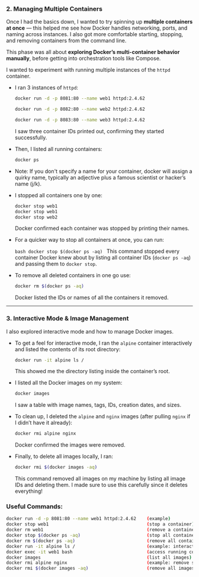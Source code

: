 ### 2. Managing Multiple Containers

Once I had the basics down, I wanted to try spinning up **multiple containers at once** — this helped me see how Docker handles networking, ports, and naming across instances. I also got more comfortable starting, stopping, and removing containers from the command line.

This phase was all about **exploring Docker’s multi-container behavior manually**, before getting into orchestration tools like Compose.


I wanted to experiment with running multiple instances of the `httpd` container.

* I ran 3 instances of `httpd`:  

  ```bash
  docker run -d -p 8081:80 --name web1 httpd:2.4.62

  docker run -d -p 8082:80 --name web2 httpd:2.4.62
  
  docker run -d -p 8083:80 --name web3 httpd:2.4.62
  ```
  I saw three container IDs printed out, confirming they started successfully.

* Then, I listed all running containers:

  ```bash
  docker ps
  ```

* Note: If you don't specify a name for your container, docker will assign a quirky name, typically an adjective plus a famous scientist or hacker’s name (j/k).

* I stopped all containers one by one:

  ```bash
  docker stop web1
  docker stop web1
  docker stop web2
  ```
 
  Docker confirmed each container was stopped by printing their names.

* For a quicker way to stop all containers at once, you can run:

  `bash
  docker stop $(docker ps -aq)
  `
  This command stopped every container Docker knew about by listing all container IDs (`docker ps -aq`) and passing them to `docker stop`.


* To remove all deleted containers in one go use:

  ```bash
  docker rm $(docker ps -aq)
  ```
  Docker listed the IDs or names of all the containers it removed.

---

### 3. Interactive Mode & Image Management

I also explored interactive mode and how to manage Docker images.

* To get a feel for interactive mode, I ran the `alpine` container interactively and listed the contents of its root directory:

  ```bash
  docker run -it alpine ls /
  ```
  This showed me the directory listing inside the container’s root.

* I listed all the Docker images on my system:

  ```bash
  docker images
  ```
  I saw a table with image names, tags, IDs, creation dates, and sizes.

* To clean up, I deleted the `alpine` and `nginx` images (after pulling `nginx` if I didn’t have it already):

  ```bash
  docker rmi alpine nginx
  ```
  Docker confirmed the images were removed.

* Finally, to delete all images locally, I ran:

  ```bash
  docker rmi $(docker images -aq)
  ```
  This command removed all images on my machine by listing all image IDs and deleting them. I made sure to use this carefully since it deletes everything!


### Useful Commands:
```bash
docker run -d -p 8081:80 --name web1 httpd:2.4.62    (example)
docker stop web1                                     (stop a container)
docker rm web1                                       (remove a container)
docker stop $(docker ps -aq)                         (stop all containers)
docker rm $(docker ps -aq)                           (remove all containers)
docker run -it alpine ls /                           (example: interactive alpine shell)
docker exec -it web1 bash                            (access running container)
docker images                                        (list all images)
docker rmi alpine nginx                              (example: remove specific images)
docker rmi $(docker images -aq)                      (remove all images)
```
